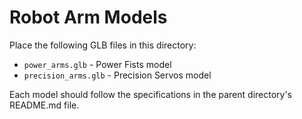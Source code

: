 # Robot Arm Models

Place the following GLB files in this directory:

- `power_arms.glb` - Power Fists model
- `precision_arms.glb` - Precision Servos model

Each model should follow the specifications in the parent directory's README.md file. 